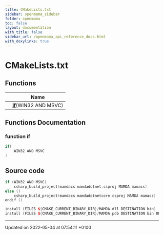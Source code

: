 ```yaml
---
title: CMakeLists.txt
sidebar: openmama_sidebar
folder: openmama
toc: false
layout: documentation
with_title: false
sidebar_url: /openmama_api_reference_docs.html
with_doxylinks: true
---
```


# CMakeLists.txt



## Functions

|                | Name           |
| -------------- | -------------- |
| | **[if](CMakeLists_8txt.html#function-if)**(WIN32 AND MSVC) |


## Functions Documentation

### function if

```cpp
if(
    WIN32 AND MSVC
)
```




## Source code

```cpp
if (WIN32 AND MSVC)
    csharp_build_project(mamdacs mamdadotnet.csproj MAMDA mamacs)
else ()
    csharp_build_project(mamdacs mamdadotnetcore.csproj MAMDA mamacs)
endif ()

install (FILES ${CMAKE_CURRENT_BINARY_DIR}/MAMDA.dll DESTINATION bin)
install (FILES ${CMAKE_CURRENT_BINARY_DIR}/MAMDA.pdb DESTINATION bin OPTIONAL)
```


-------------------------------

Updated on 2022-05-04 at 07:54:11 +0100
